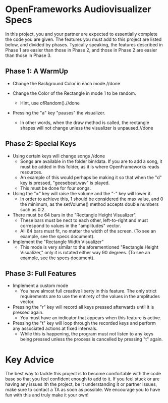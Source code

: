 # OpenFrameworks Audiovisualizer Specs
In this project, you and your partner are expected to essentially complete the code you are given. The features you must add to this project are listed below, and divided by phases. Typically speaking, the features described in Phase 1 are easier than those in Phase 2, and those in Phase 2 are easier than those in Phase 3. 

## Phase 1: A WarmUp
- Change the Background Color in each mode.//done

- Change the Color of the Rectangle in mode 1 to be random.
    - Hint, use ofRandom().//done
- Pressing the "a" key "pauses" the visualizer.
    - In other words, when the draw method is called, the rectangle shapes will not change unless the visualizer is unpaused.//done

## Phase 2: Special Keys
- Using certain keys will change songs //done
   - Songs are available in the folder bin/data. If you are to add a song, it must be added in this folder, as it is where OpenFrameworks reads resources.
    - An example of this would perhaps be making it so that when the "d" key is pressed, "geesebeat.wav" is played. 
    - This must be done for four songs. 
- Using the "=" key will raise the volume and the "-" key will lower it. 
    - In order to achieve this, 1 should be considered the max value, and 0 the minimum, as the setVolume() method accepts double numbers such as 0.2.
- There must be 64 bars in the "Rectangle Height Visualizer". 
    - These bars must be nect to each other, left-to-right and must correspond to values in the "amplitudes" vector.
    - All 64 bars must fit, no matter the width of the screen. (To see an example, see the specs document).
- Implement the "Rectangle Width Visualizer"
    - This mode is very similar to the aforementioned "Rectangle Height Visualizer," only it is rotated either way 90 degrees. (To see an example, see the specs document).

## Phase 3: Full Features
- Implement a custom mode
    - You have almost full creative liberty in this feature. The only strict requirements are to use the entirety of the values in the amplitudes vector.
- Pressing the "r" key will record all keys pressed afterwards until it is pressed again.
    - You must have an indicator that appears when this feature is active. 
- Pressing the "t" key will loop through the recorded keys and perform any associated actions at fixed intervals.
    - While this is happening, the program must not listen to any keys being pressed unless the process is cancelled by pressing "t" again.

# Key Advice
The best way to tackle this project is to become comfortable with the code base so that you feel confident enough to add to it. If you feel stuck or are having any issues ith the project, be it understanding it or partner issues, make sure to contact a TA as soon as possible. We encourage you to have fun with this and truly make it your own!